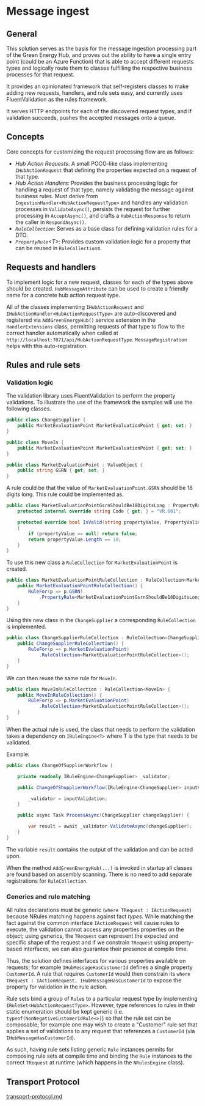 # Message ingest

## General

This solution serves as the basis for the message ingestion processing part of the Green Energy Hub, and proves out the ability to have a single entry point (could be an Azure Function) that is able to accept different requests types and logically route them to classes fulfilling the respective business processes for that request.

It provides an opinionated framework that self-registers classes to make adding new requests, handlers, and rule sets easy, and currently uses FluentValidation as the rules framework.

It serves HTTP endpoints for each of the discovered request types, and if validation succeeds, pushes the accepted messages onto a queue.

## Concepts

Core concepts for customizing the request processing flow are as follows:

* *Hub Action Requests*: A small POCO-like class implementing `IHubActionRequest` that defining the properties expected on a request of that type.
* *Hub Action Handlers*: Provides the business processing logic for handling a request of that type, namely validating the message against business rules. Must derive from `IngestionHandler<HubActionRequestType>` and handles any validation processes in `ValidateAsync()`, persists the request for further processing in `AcceptAsync()`, and crafts a `HubActionResponse` to return the caller in `RespondAsync()`.
* *`RuleCollection`*: Serves as a base class for defining validation rules for a DTO.
* *`PropertyRule`&lt;T&gt;*: Provides custom validation logic for a property that can be reused in `RuleCollection`s.

## Requests and handlers

To implement logic for a new request, classes for each of the types above should be created. `HubMessageAttribute` can be used to create a friendly name for a concrete hub action request type.

All of the classes implementing `IHubActionRequest` and `IHubActionHandler<HubActionRequestType>` are auto-discovered and registered via `AddGreenEnergyHub()` service extension in the `HandlerExtensions` class, permitting requests of that type to flow to the correct handler automatically when called at `http://localhost:7071/api/HubActionRequestType`. `MessageRegistration` helps with this auto-registration.

## Rules and rule sets

### Validation logic

The validation library uses FluentValidation to perform the property validations. To illustrate the use of the framework the samples will use the following classes.

```csharp
public class ChangeSupplier {
    public MarketEvaluationPoint MarketEvaluationPoint { get; set; }
}

public class MoveIn {
    public MarketEvaluationPoint MarketEvaluationPoint { get; set; }
}

public class MarketEvaluationPoint : ValueObject {
    public string GSRN { get; set; }
}
```

A rule could be that the value of `MarketEvaluationPoint.GSRN` should be 18 digits long. This rule could be implemented as.

```csharp
public class MarketEvaluationPointGsrnShouldBe18DigitsLong : PropertyRule<string> {
    protected internal override string Code { get; } = "VR.001";

    protected override bool IsValid(string propertyValue, PropertyValidatorContext context)
    {
        if (propertyValue == null) return false;
        return propertyValue.Length == 18;
    }
}
```

To use this new class a `RuleCollection` for `MarketEvaluationPoint` is created.

``` csharp
public class MarketEvaluationPointRuleCollection : RuleCollection<MarketEvaluationPoint> {
    public MarketEvaluationPointRuleCollection() {
        RuleFor(p => p.GSRN)
            .PropertyRule<MarketEvaluationPointGsrnShouldBe18DigitsLong>();
    }
}
```

Using this new class in the `ChangeSupplier` a corresponding `RuleCollection` is implemented.

``` csharp
public class ChangeSupplierRuleCollection : RuleCollection<ChangeSupplier> {
    public ChangeSupplierRuleCollection() {
        RuleFor(p => p.MarketEvaluationPoint)
            .RuleCollection<MarketEvaluationPointRuleCollection>();
    }
}
```

We can then reuse the same rule for `MoveIn`.

``` csharp
public class MoveInRuleCollection : RuleCollection<MoveIn> {
    public MoveInRuleCollection() {
        RuleFor(p => p.MarketEvaluationPoint)
            .RuleCollection<MarketEvaluationPointRuleCollection>();
    }
}
```

When the actual rule is used, the class that needs to perform the validation takes a dependency on `IRuleEngine<T>` where T is the type that needs to be validated.

Example:

``` csharp
public class ChangeOfSupplierWorkflow {

    private readonly IRuleEngine<ChangeSupplier> _validator;

    public ChangeOfShupplierWorkflow(IRuleEngine<ChangeSupplier> inputValidation) {

        _validator = inputValidation;
    }

    public async Task ProcessAsync(ChangeSupplier changeSupplier) {

        var result = await _validator.ValidateAsync(changeSupplier);
    }
}
```

The variable `result` contains the output of the validation and can be acted upon.

When the method `AddGreenEnergyHub(...)` is invoked in startup all classes are found based on assembly scanning. There is no need to add separate registrations for `RuleCollection`.

### Generics and rule matching

All rules declarations must be generic (`where TRequest : IActionRequest`) because NRules matching happens against fact *types*. While matching the fact against the common interface `IActionRequest` will cause rules to execute, the validation cannot access any properties properties on the object; using generics, the `TRequest` can represent the expected and specific shape of the request and if we constrain `TRequest` using property-based interfaces, we can also guarantee their presence at compile time.

Thus, the solution defines interfaces for various properties available on requests; for example `IHubMessageHasCustomerId` defines a single property `CustomerId`. A rule that requires `CustomerId` would then constrain its `where TRequest : IActionRequest, IHubMessageHasCustomerId` to expose the property for validation in the rule action.

Rule sets bind a group of `Rule`s to a particular request type by implementing `IRuleSet<HubActionRequestType>`. However, type references to rules in their static enumeration should be kept generic (i.e. `typeof(NonNegativeCustomerIdRule<>)`) so that the rule set can be composable; for example one may wish to create a "Customer" rule set that applies a set of validations to any request that references a `CustomerId` (via `IHubMessageHasCustomerId`).

As such, having rule sets listing generic `Rule` instances permits for composing rule sets at compile time and binding the `Rule` instances to the correct `TRequest` at runtime (which happens in the `NRulesEngine` class).

## Transport Protocol

[transport-protocol.md](./documents/transport-protocol.md)
